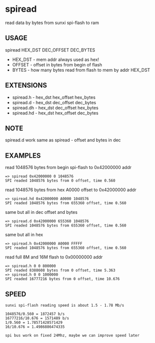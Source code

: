 # spiread 

read data by bytes from sunxi spi-flash to ram

## USAGE

spiread HEX_DST DEC_OFFSET DEC_BYTES

* HEX_DST - mem addr always used as hex!
* OFFSET  - offset in bytes from begin of flash
* BYTES   - how many bytes read from flash to mem by addr HEX_DST

## EXTENSIONS

* spiread.h  - hex_dst hex_offset hex_bytes
* spiread.d  - hex_dst dec_offset dec_bytes
* spiread.dh - hex_dst dec_offset hex_bytes
* spiread.hd - hex_dst hex_offset dec_bytes

## NOTE 


spiread.d work same as spiread - offset and bytes in dec

## EXAMPLES

read 1048576 bytes from begin spi-flash to 0x42000000 addr

    => spiread 0x42000000 0 1048576
    SPI readed 1048576 bytes from 0 offset, time 0.560
    
read 1048576 bytes from hex A0000 offset to 0x42000000 addr

    => spiread.hd 0x42000000 A0000 1048576
    SPI readed 1048576 bytes from 655360 offset, time 0.560

same but all in dec offset and bytes
    
    => spiread.d 0x42000000 655360 1048576
    SPI readed 1048576 bytes from 655360 offset, time 0.560
    
same but all in hex

    => spiread.h 0x42000000 A0000 FFFFF
    SPI readed 1048576 bytes from 655360 offset, time 0.560

read full 8M and 16M flash to 0x00000000 addr

    => spiread.h 0 0 800000
    SPI readed 8388608 bytes from 0 offset, time 5.363
    => spiread.h 0 0 1000000
    SPI readed 16777216 bytes from 0 offset, time 10.676

## SPEED

    sunxi spi-flash reading speed is about 1.5 - 1.78 Mb/s

    1048576/0.560 = 1872457 b/s
    16777216/10.676 = 1571489 b/s
    1/0.560 = 1.78571428571429
    16/10.676 = 1.4986886474335

    spi bus work on fixed 24Mhz, maybe we can improve speed later
